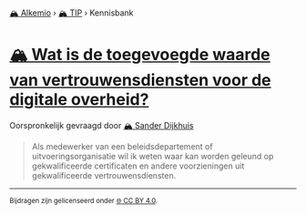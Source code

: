 [🏔️ Alkemio](https://welcome.alkem.io/) › [🏔️ TIP](https://alkem.io/tip/dashboard) › Kennisbank
# [🏔️ Wat is de toegevoegde waarde van vertrouwensdiensten voor de digitale overheid?](https://alkem.io/tip/collaboration/watisdetoegevoegd-5977)
Oorspronkelijk gevraagd door [🏔️ Sander Dijkhuis](https://alkem.io/user/sander-dijkhuis-3912)
>Als medewerker van een beleidsdepartement of uitvoeringsorganisatie wil ik weten waar kan worden geleund op gekwalificeerde certificaten en andere voorzieningen uit gekwalificeerde vertrouwensdiensten.
* * *
<small>Bijdragen zijn gelicenseerd onder [🌐 CC BY 4.0](https://creativecommons.org/licenses/by/4.0/deed.nl).</small>
